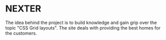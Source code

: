 # NEXTER
The idea behind the project is to build knowledge and gain  grip over the topic "CSS Grid layouts". The site deals with providing the best homes for the customers.
